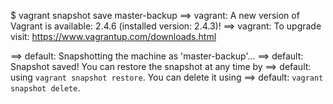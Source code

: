 $ vagrant snapshot save master-backup
==> vagrant: A new version of Vagrant is available: 2.4.6 (installed version: 2.4.3)!
==> vagrant: To upgrade visit: https://www.vagrantup.com/downloads.html

==> default: Snapshotting the machine as 'master-backup'...
==> default: Snapshot saved! You can restore the snapshot at any time by
==> default: using `vagrant snapshot restore`. You can delete it using
==> default: `vagrant snapshot delete`.

